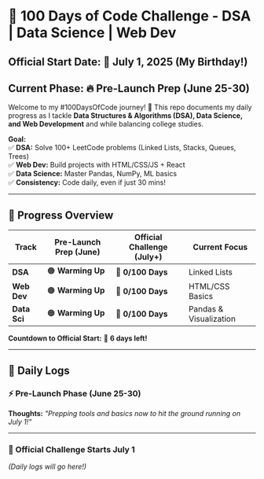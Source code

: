 # 🚀 100 Days of Code Challenge - DSA | Data Science | Web Dev

## Official Start Date: 🎂 July 1, 2025 (My Birthday!)  
## Current Phase: 🔥 Pre-Launch Prep (June 25-30)

Welcome to my #100DaysOfCode journey! 🌟 This repo documents my daily progress as I tackle **Data Structures & Algorithms (DSA), Data Science, and Web Development** and  while balancing college studies.  

**Goal:**  
✅ **DSA:** Solve 100+ LeetCode problems (Linked Lists, Stacks, Queues, Trees)  
✅ **Web Dev:** Build projects with HTML/CSS/JS + React  
✅ **Data Science:** Master Pandas, NumPy, ML basics  
✅ **Consistency:** Code daily, even if just 30 mins!  

---

## 📌 Progress Overview  

| Track         | Pre-Launch Prep (June) | Official Challenge (July+) | Current Focus          |
|--------------|-----------------------|---------------------------|------------------------|
| **DSA**      | 🟠 **Warming Up**      | 🔴 **0/100 Days**         | Linked Lists           |
| **Web Dev**  | 🟠 **Warming Up**      | 🔴 **0/100 Days**         | HTML/CSS Basics        |
| **Data Sci** | 🟠 **Warming Up**      | 🔴 **0/100 Days**         | Pandas & Visualization |

**Countdown to Official Start:** 🎂 **6 days left!**  

---

## 📅 Daily Logs  

### **⚡ Pre-Launch Phase (June 25-30)**  

**Thoughts:** *"Prepping tools and basics now to hit the ground running on July 1!"*  

---

### **🎯 Official Challenge Starts July 1**  
*(Daily logs will go here!)*  
